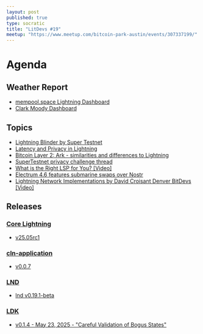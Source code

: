 ```yaml
---
layout: post
published: true
type: socratic
title: "LitDevs #19"
meetup: "https://www.meetup.com/bitcoin-park-austin/events/307337199/"
---
```


# Agenda

## Weather Report

- [mempool.space Lightning Dashboard](https://mempool.space/lightning)
- [Clark Moody Dashboard](https://bitcoin.clarkmoody.com/dashboard/)

## Topics

- [Lightning Blinder by Super Testnet](https://x.com/SuperTestnet/status/1922816061797179804)
- [Latency and Privacy in Lightning](https://delvingbitcoin.org/t/latency-and-privacy-in-lightning/1723)
- [Bitcoin Layer 2: Ark - similarities and differences to Lightning](https://x.com/brian_trollz/status/1931003029953630650)
- [SuperTestnet privacy challenge thread](https://stacker.news/items/1000337)
- [What is the Right LSP for You? [Video]](https://stacker.news/items/980377)
- [Electrum 4.6 features submarine swaps over Nostr](https://x.com/ElectrumWallet/status/1933909910011453631)
- [Lightning Network Implementations by David Croisant Denver BitDevs [Video]](https://www.youtube.com/watch?v=hYcxoPJ8o0k)

## Releases

### [Core Lightning](https://github.com/ElementsProject/lightning)

- [v25.05rc1](https://github.com/ElementsProject/lightning/releases/tag/v25.05rc1)

### [cln-application](https://github.com/ElementsProject/cln-application)

- [v0.0.7](https://github.com/ElementsProject/cln-application/releases/tag/v0.0.7)

### [LND](https://github.com/lightningnetwork/lnd)

- [lnd v0.19.1-beta](https://github.com/lightningnetwork/lnd/releases/tag/v0.19.1-beta)

### [LDK](https://github.com/lightningdevkit/rust-lightning)

- [v0.1.4 - May 23, 2025 - "Careful Validation of Bogus States"](https://github.com/lightningdevkit/rust-lightning/releases/tag/v0.1.4)
